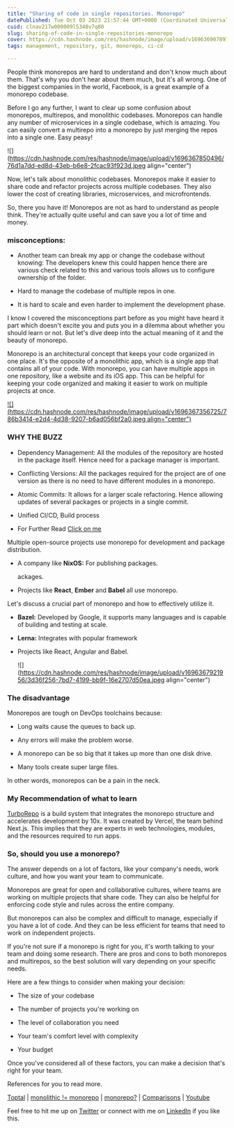```yaml
---
title: "Sharing of code in single repositories. Monorepo"
datePublished: Tue Oct 03 2023 21:57:44 GMT+0000 (Coordinated Universal Time)
cuid: clnav217w000009l5340v7q80
slug: sharing-of-code-in-single-repositories-monorepo
cover: https://cdn.hashnode.com/res/hashnode/image/upload/v1696369078972/bc879a87-54c3-4846-8427-99e4f657b5bf.jpeg
tags: management, repository, git, monorepo, ci-cd

---
```


People think monorepos are hard to understand and don't know much about them. That's why you don't hear about them much, but it's all wrong. One of the biggest companies in the world, Facebook, is a great example of a monorepo codebase.

Before I go any further, I want to clear up some confusion about monorepos, multirepos, and monolithic codebases. Monorepos can handle any number of microservices in a single codebase, which is amazing. You can easily convert a multirepo into a monorepo by just merging the repos into a single one. Easy peasy!

![](https://cdn.hashnode.com/res/hashnode/image/upload/v1696367850496/76d1a7dd-ed8d-43eb-b6e8-2fcac93f923d.jpeg align="center")

Now, let's talk about monolithic codebases. Monorepos make it easier to share code and refactor projects across multiple codebases. They also lower the cost of creating libraries, microservices, and microfrontends.

So, there you have it! Monorepos are not as hard to understand as people think. They're actually quite useful and can save you a lot of time and money.

### misconceptions:

* Another team can break my app or change the codebase without knowing: The developers knew this could happen hence there are various check related to this and various tools allows us to configure ownership of the folder.
    
* Hard to manage the codebase of multiple repos in one.
    
* It is hard to scale and even harder to implement the development phase.
    

I know I covered the misconceptions part before as you might have heard it part which doesn't excite you and puts you in a dilemma about whether you should learn or not. But let's dive deep into the actual meaning of it and the beauty of monorepo.

Monorepo is an architectural concept that keeps your code organized in one place. It's the opposite of a monolithic app, which is a single app that contains all of your code. With monorepo, you can have multiple apps in one repository, like a website and its iOS app. This can be helpful for keeping your code organized and making it easier to work on multiple projects at once.

[![](https://cdn.hashnode.com/res/hashnode/image/upload/v1696367356725/786b3414-e2d4-4d38-9207-b6ad056bf2a0.jpeg align="center")](https://www.toptal.com/front-end/guide-to-monorepos)

### WHY THE BUZZ

* Dependency Management: All the modules of the repository are hosted in the package itself. Hence need for a package manager is important.
    
* Conflicting Versions: All the packages required for the project are of one version as there is no need to have different modules in a monorepo.
    
* Atomic Commits: It allows for a larger scale refactoring. Hence allowing updates of several packages or projects in a single commit.
    
* Unified CI/CD, Build process
    
* For Further Read [Click on me](https://semaphoreci.com/blog/what-is-monorepo)
    

Multiple open-source projects use monorepo for development and package distribution.

* A company like **NixOS:** For publishing packages.
    
    ackages.
    
* Projects like **React**, **Ember** and **Babel** all use monorepo.
    

Let's discuss a crucial part of monorepo and how to effectively utilize it.

* **Bazel:** Developed by Google, it supports many languages and is capable of building and testing at scale.
    
* **Lerna:** Integrates with popular framework
    
* Projects like React, Angular and Babel.
    
    ![](https://cdn.hashnode.com/res/hashnode/image/upload/v1696367921956/3d36f256-7bd7-4199-bb9f-16e2707d50ea.jpeg align="center")
    

### The disadvantage

Monorepos are tough on DevOps toolchains because:

* Long waits cause the queues to back up.
    
* Any errors will make the problem worse.
    
* A monorepo can be so big that it takes up more than one disk drive.
    
* Many tools create super large files.
    

In other words, monorepos can be a pain in the neck.

### My Recommendation of what to learn

[TurboRepo](https://turbo.build/repo) is a build system that integrates the monorepo structure and accelerates development by 10x. It was created by Vercel, the team behind Next.js. This implies that they are experts in web technologies, modules, and the resources required to run apps.

### So, should you use a monorepo?

The answer depends on a lot of factors, like your company's needs, work culture, and how you want your team to communicate.

Monorepos are great for open and collaborative cultures, where teams are working on multiple projects that share code. They can also be helpful for enforcing code style and rules across the entire company.

But monorepos can also be complex and difficult to manage, especially if you have a lot of code. And they can be less efficient for teams that need to work on independent projects.

If you're not sure if a monorepo is right for you, it's worth talking to your team and doing some research. There are pros and cons to both monorepos and multirepos, so the best solution will vary depending on your specific needs.

Here are a few things to consider when making your decision:

* The size of your codebase
    
* The number of projects you're working on
    
* The level of collaboration you need
    
* Your team's comfort level with complexity
    
* Your budget
    

Once you've considered all of these factors, you can make a decision that's right for your team.

References for you to read more.

[Toptal](https://www.toptal.com/front-end/guide-to-monorepos) | [monolithic != monorepo](https://blog.nrwl.io/misconceptions-about-monorepos-monorepo-monolith-df1250d4b03c) | [monorepo?](https://semaphoreci.com/blog/what-is-monorepo) | [Comparisons](https://www.perforce.com/blog/vcs/what-monorepo) | [Youtube](https://www.youtube.com/watch?v=9iU_IE6vnJ8&t=79s)

Feel free to hit me up on [Twitter](https://twitter.com/Shaashmit) or connect with me on [LinkedIn](https://www.linkedin.com/in/shashmit-kumar-23b75620a/) if you like this.